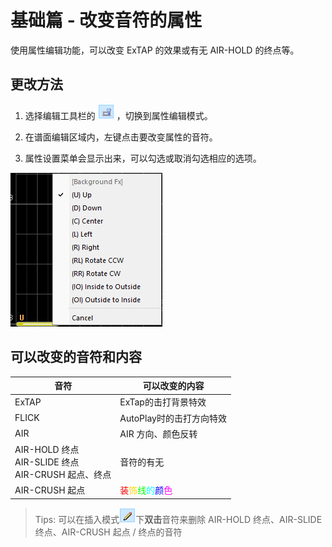 # 基础篇 - 改变音符的属性

使用属性编辑功能，可以改变 ExTAP 的效果或有无 AIR-HOLD 的终点等。

## 更改方法

1. 选择编辑工具栏的 ![属性編集](imgs/edit-toolbar-attr.png) ，切换到属性编辑模式。

2. 在谱面编辑区域内，左键点击要改变属性的音符。

3. 属性设置菜单会显示出来，可以勾选或取消勾选相应的选项。

![edit note attribute](imgs/edit-note-attr.png)

## 可以改变的音符和内容

| 音符                                                         | 可以改变的内容                 |
| ------------------------------------------------------------ | ---------------------------- |
| ExTAP                                                        | ExTap的击打背景特效           |
| FLICK                                                        | AutoPlay时的击打方向特效 |
| AIR                                                          | AIR 方向、颜色反转             |
| AIR-HOLD 终点<br/>AIR-SLIDE 终点<br/>AIR-CRUSH 起点、终点  | 音符的有无                 |
| AIR-CRUSH 起点                                               | <div class="rainbow-text" style="text-align: left;"><span class="block-line"><span><span style="color:#ff0000;">装</span><span style="color:#ffd700;">饰</span><span style="color:#00ff00;">线</span><span style="color:#00ffff;">的</span><span style="color:#0000ff;">颜</span><span style="color:#ff00ff;">色</span></span></span></div>                   |

> Tips: 可以在插入模式![笔](imgs/edit-toolbar-pen.png)下**双击**音符来删除 AIR-HOLD 终点、AIR-SLIDE 终点、AIR-CRUSH 起点 / 终点的音符
